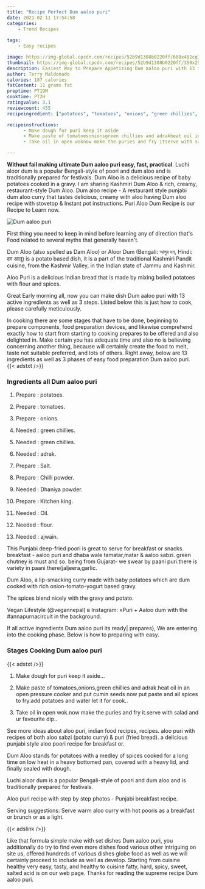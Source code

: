 ```yaml
---
title: "Recipe Perfect Dum aaloo puri"
date: 2021-02-11 17:54:58
categories:
    - Trend Recipes
    
tags:
    - Easy recipes

image: https://img-global.cpcdn.com/recipes/52b9d1308b0220ff/680x482cq70/dum-aaloo-puri-recipe-main-photo.jpg
thumbnail: https://img-global.cpcdn.com/recipes/52b9d1308b0220ff/350x250cq70/dum-aaloo-puri-recipe-main-photo.jpg
description: Easiest Way to Prepare Appetizing Dum aaloo puri with 13 ingredients and 3 stages of easy cooking.
author: Terry Maldonado
calories: 187 calories
fatContent: 11 grams fat
preptime: PT19M
cooktime: PT2H
ratingvalue: 3.1
reviewcount: 455
recipeingredient: ["potatoes", "tomatoes", "onions", "green chillies", "green chillies", "adrak", "Salt", "Chilli powder", "Dhaniya powder", "Kitchen king", "Oil", "flour", "ajwain"]

recipeinstructions: 
      - Make dough for puri keep it aside 
      - Make paste of tomatoesonionsgreen chillies and adrakheat oil in an open pressure cooker and put cumin seeds now put paste and all spices to fryadd potatoes and water let it for cook 
      - Take oil in open woknow make the puries and fry itserve with salad and ur favourite dip

---
```




**Without fail making ultimate Dum aaloo puri easy, fast, practical**. Luchi aloor dum is a popular Bengali-style of poori and dum aloo and is traditionally prepared for festivals. Dum Aloo is a delicious recipe of baby potatoes cooked in a gravy. I am sharing Kashmiri Dum Aloo &amp; rich, creamy, restaurant-style Dum Aloo. Dum aloo recipe - A restaurant style punjabi dum aloo curry that tastes delicious, creamy with aloo having Dum aloo recipe with stovetop &amp; Instant pot instructions. Puri Aloo Dum Recipe is our Recipe to Learn now.


![Dum aaloo puri](https://img-global.cpcdn.com/recipes/52b9d1308b0220ff/680x482cq70/dum-aaloo-puri-recipe-main-photo.jpg "Dum aaloo puri")



First thing you need to keep in mind before learning any of direction that&#39;s Food related to several myths that generally haven&#39;t.

Dum Aloo (also spelled as Dam Aloo) or Aloor Dum (Bengali: আলুর দম, Hindi: दम आलू) is a potato based dish, it is a part of the traditional Kashmiri Pandit cuisine, from the Kashmir Valley, in the Indian state of Jammu and Kashmir.

Aloo Puri is a delicious Indian bread that is made by mixing boiled potatoes with flour and spices.


Great Early morning all, now you can make dish Dum aaloo puri with 13 active ingredients as well as 3 steps. Listed below this is just how to cook, please carefully meticulously.

In cooking there are some stages that have to be done, beginning to prepare components, food preparation devices, and likewise comprehend exactly how to start from starting to cooking prepares to be offered and also delighted in. Make certain you has adequate time and also no is believing concerning another thing, because will certainly create the food to melt, taste not suitable preferred, and lots of others. Right away, below are 13 ingredients as well as 3 phases of easy food preparation Dum aaloo puri.
{{< adstxt />}}

### Ingredients all Dum aaloo puri


1. Prepare  : potatoes.

1. Prepare  : tomatoes.

1. Prepare  : onions.

1. Needed  : green chillies.

1. Needed  : green chillies.

1. Needed  : adrak.

1. Prepare  : Salt.

1. Prepare  : Chilli powder.

1. Needed  : Dhaniya powder.

1. Prepare  : Kitchen king.

1. Needed  : Oil.

1. Needed  : flour.

1. Needed  : ajwain.


This Punjabi deep-fried poori is great to serve for breakfast or snacks. breakfast - aaloo puri and dhaba wale tamatar,matar &amp; aaloo sabzi. green chutney is must and so. being from Gujarat- we swear by paani puri.there is variety in paani there(jaljeera,garlic.

Dum Aloo, a lip-smacking curry made with baby potatoes which are dum cooked with rich onion-tomato-yogurt based gravy.

The spices blend nicely with the gravy and potato.

Vegan Lifestyle (@vegannepal) в Instagram: «Puri + Aaloo dum with the #annapurnacircuit in the background.


If all active ingredients Dum aaloo puri its ready| prepares}, We are entering into the cooking phase. Below is how to preparing with easy.

### Stages Cooking Dum aaloo puri

{{< adstxt />}}


1. Make dough for puri keep it aside...



1. Make paste of tomatoes,onions,green chillies and adrak.heat oil in an open pressure cooker and put cumin seeds now put paste and all spices to fry.add potatoes and water let it for cook..



1. Take oil in open wok.now make the puries and fry it.serve with salad and ur favourite dip..




See more ideas about aloo puri, indian food recipes, recipes. aloo puri with recipes of both aloo sabzi (potato curry) &amp; puri (fried bread). a delicious punjabi style aloo poori recipe for breakfast or.

Dum Aloo stands for potatoes with a medley of spices cooked for a long time on low heat in a heavy bottomed pan, covered with a heavy lid, and finally sealed with dough.

Luchi aloor dum is a popular Bengali-style of poori and dum aloo and is traditionally prepared for festivals.

Aloo puri recipe with step by step photos - Punjabi breakfast recipe.

Serving suggestions: Serve warm aloo curry with hot pooris as a breakfast or brunch or as a light.


{{< adslink />}}

Like that formula simple make with set dishes Dum aaloo puri, you additionally do try to find even more dishes food various other intriguing on site us, offered hundreds of various dishes globe food as well as we will certainly proceed to include as well as develop. Starting from cuisine healthy very easy, tasty, and healthy to cuisine fatty, hard, spicy, sweet, salted acid is on our web page. Thanks for reading the supreme recipe Dum aaloo puri.

